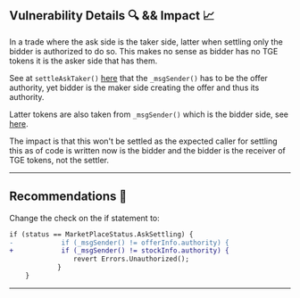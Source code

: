 ## Vulnerability Details 🔍 && Impact 📈

In a trade where the ask side is the taker side, latter when settling only the bidder is authorized to do so. This makes no sense as bidder has no TGE tokens it is the asker side that has them.

See at `settleAskTaker()` [here](https://github.com/Cyfrin/2024-08-tadle/blob/main/src/core/DeliveryPlace.sol#L361) that the `_msgSender()` has to be the offer authority, yet bidder is the maker side creating the offer and thus its authority.

Latter tokens are also taken from `_msgSender()` which is the bidder side, see [here](https://github.com/Cyfrin/2024-08-tadle/blob/main/src/core/DeliveryPlace.sol#L377).

The impact is that this won't be settled as the expected caller for settling this as of code is written now is the bidder and the bidder is the receiver of TGE tokens, not the settler.

---

## **Recommendations 🎯**

Change the check on the if statement to:

```diff olidity
if (status == MarketPlaceStatus.AskSettling) {
-            if (_msgSender() != offerInfo.authority) {
+            if (_msgSender() != stockInfo.authority) {
                revert Errors.Unauthorized();
            }
    }
```

---
